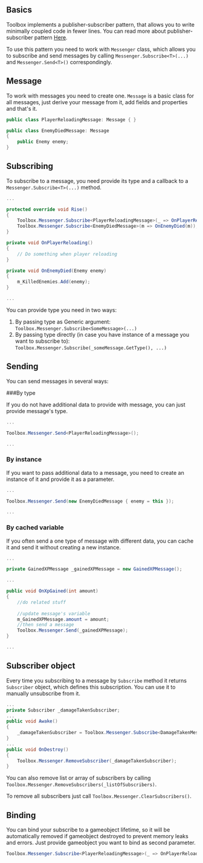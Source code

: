 ## Basics

Toolbox implements a publisher-subscriber pattern, that allows you to write minimally coupled code in fewer lines. 
You can read more about publisher-subscriber pattern [Here](https://en.wikipedia.org/wiki/Publish%E2%80%93subscribe_pattern).

To use this pattern you need to work with `Messenger` class, which allows you to subscribe and send messages by calling `Messenger.Subscribe<T>(...)` and `Messenger.Send<T>()` correspondingly.

## Message

To work with messages you need to create one. `Message` is a basic class for all messages, just derive your message from it, add fields and properties and that's it.

```C#
public class PlayerReloadingMessage: Message { }

public class EnemyDiedMessage: Message
{
    public Enemy enemy;
}
```

## Subscribing

To subscribe to a message, you need provide its type and a callback to a `Messenger.Subscribe<T>(...)` method.

```C#
...

protected override void Rise()
{
    Toolbox.Messenger.Subscribe<PlayerReloadingMessage>(_ => OnPlayerReloading());
    Toolbox.Messenger.Subscribe<EnemyDiedMessage>(m => OnEnemyDied(m));
}

private void OnPlayerReloading()
{
    // Do something when player reloading
}

private void OnEnemyDied(Enemy enemy)
{
    m_KilledEnemies.Add(enemy);
}

...
```

You can provide type you need in two ways:

1. By passing type as Generic argument: `Toolbox.Messenger.Subscribe<SomeMessage>(...)`
2. By passing type directly (in case you have instance of a message you want to subscribe to): `Toolbox.Messenger.Subscribe(_someMessage.GetType(), ...)`

## Sending

You can send messages in several ways:

###By type

If you do not have additional data to provide with message, you can just provide message's type.

```C#
...

Toolbox.Messenger.Send<PlayerReloadingMessage>();

...
```

### By instance
If you want to pass additional data to a message, you need to create an instance of it and provide it as a parameter.

```C#
...

Toolbox.Messenger.Send(new EnemyDiedMessage { enemy = this });

...
```

### By cached variable

If you often send a one type of message with different data, you can cache it and send it without creating a new instance.

```C#
...

private GainedXPMessage _gainedXPMessage = new GainedXPMessage();

...

public void OnXpGained(int amount)
{
    //do related stuff
    
    //update message's variable
    m_GainedXPMessage.amount = amount; 
    //then send a message
    Toolbox.Messenger.Send(_gainedXPMessage);
}

...
```

## Subscriber object

Every time you subscribing to a message by `Subscribe` method it returns `Subscriber` object, which defines this subscription. You can use it to manually unsubscribe from it.

```C#
...
private Subscriber _damageTakenSubscriber;
...
public void Awake()
{
    _damageTakenSubscriber = Toolbox.Messenger.Subscribe<DamageTakenMessage>(...);
}
...
public void OnDestroy()
{
    Toolbox.Messenger.RemoveSubscriber(_damageTakenSubscriber);
}

```

You can also remove list or array of subscribers by calling `Toolbox.Messenger.RemoveSubscribers(_listOfSubscribers)`.

To remove all subscribers just call `Toolbox.Messenger.ClearSubscribers()`.

## Binding

You can bind your subscribe to a gameobject lifetime, so it will be automatically removed if gameobject destroyed to prevent memory leaks and errors. Just provide gameobject you want to bind as second parameter.

```C#
Toolbox.Messenger.Subscribe<PlayerReloadingMessage>(_ => OnPlayerReloading, gameObject);
```